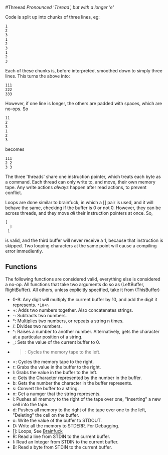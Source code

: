 #Threead
_Pronounced 'Thread', but with a longer 'e'_

Code is split up into chunks of three lines, eg:
```
1
2
3
1
2
3
1
2
3
```
Each of these chunks is, before interpreted, smoothed down to simply three lines. This turns the above into:
```
111
222
333
```
However, if one line is longer, the others are padded with spaces, which are no-ops. So
```
11
2
3
1
2
3
```
becomes
```
111
2 2
3 3
```
The three 'threads' share one instruction pointer, which treats each byte as a command.
Each thread can only write to, and move, their own memory tape.
Any write actions _always_ happen after read actions, to prevent conflict.

Loops are done similar to brainfuck, in which a [] pair is used, and it will behave the same, checking if the buffer is 0 or not 0.
However, they can be across threads, and they move _all_ their instruction pointers at once.
So,
```
[
  ]
 1
```
is valid, and the third buffer will never receive a 1, because that instruction is skipped.
Two looping characters at the same point will cause a compiling error immediently.

## Functions
The following functions are considered valid, everything else is considered a no-op.
All functions that take two arguments do so as (LeftBuffer, RightBuffer). All others, unless explicitly specified, take it from (ThisBuffer)

 - 0-9: Any digit will multiply the current buffer by 10, and add the digit it represents. `*10+n`
 - +: Adds two numbers together. Also concatenates strings.
 - -: Subtracts two numbers.
 - *: Multiplies two numbers, or repeats a string n times.
 - /: Divides two numbers.
 - ^: Raises a number to another number. Alternatively, gets the character at a particular position of a string.
 - _: Sets the value of the current buffer to 0.
 - >: Cycles the memory tape to the left.
 - <: Cycles the memory tape to the right.
 - r: Grabs the value in the buffer to the right.
 - l: Grabs the value in the buffer to the left.
 - c: Gets the Character represented by the number in the buffer.
 - b: Gets the number the character in the buffer represents.
 - s: Convert the buffer to a string.
 - n: Get a numger that the string represents.
 - i: Pushes all memory to the right of the tape over one, "Inserting" a new cell into the tape.
 - d: Pushes all memory to the right of the tape over one to the left, "Deleting" the cell on the buffer.
 - o: Write the value of the buffer to STDOUT.
 - D: Write all the memory to STDERR. For Debugging.
 - []: Loops, See [Brainfuck](https://en.wikipedia.org/wiki/Brainfuck)
 - R: Read a line from STDIN to the current buffer.
 - I: Read an Integer from STDIN to the current buffer.
 - B: Read a byte from STDIN to the current buffer.